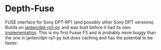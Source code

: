 # Depth-Fuse

FUSE interface for Sony DPT-RP1 (and possibly other Sony DPT versions). Builds on [janten/dpt-rp1-py](https://github.com/janten/dpt-rp1-py) and was built before it had its own [implementation](https://github.com/janten/dpt-rp1-py/blob/master/bin/dptmount). This is my first Fuase FS and is probably more buggy than the one in janten/dpt-rp1-py but does caching and has the potential to be faster.

